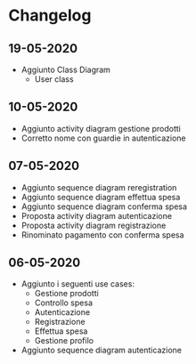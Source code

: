 # Changelog

## 19-05-2020

- Aggiunto Class Diagram
  - User class

## 10-05-2020

- Aggiunto activity diagram gestione prodotti
- Corretto nome con guardie in autenticazione

## 07-05-2020

- Aggiunto sequence diagram reregistration
- Aggiunto sequence diagram effettua spesa
- Aggiunto sequence diagram conferma spesa
- Proposta activity diagram autenticazione
- Proposta activity diagram registrazione
- Rinominato pagamento con conferma spesa

## 06-05-2020

- Aggiunto i seguenti use cases:
  - Gestione prodotti
  - Controllo spesa
  - Autenticazione
  - Registrazione
  - Effettua spesa
  - Gestione profilo
- Aggiunto sequence diagram autenticazione
